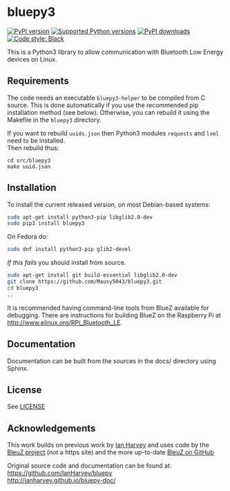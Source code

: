 # bluepy3

[![PyPI version](https://img.shields.io/pypi/v/bluepy3.svg?logo=pypi&logoColor=FFE873)](https://pypi.org/project/bluepy3)
[![Supported Python versions](https://img.shields.io/pypi/pyversions/bluepy3.svg?logo=python&logoColor=FFE873)](https://pypi.org/project/bluepy3)
[![PyPI downloads](https://img.shields.io/pypi/dm/bluepy3.svg)](https://pypistats.org/packages/bluepy3)
[![Code style: Black](https://img.shields.io/badge/code%20style-Black-000000.svg)](https://github.com/psf/black)

This is a Python3 library to allow communication with Bluetooth Low Energy devices on Linux.

## Requirements

The code needs an executable `bluepy3-helper` to be compiled from C source. This is done
automatically if you use the recommended pip installation method (see below). Otherwise,
you can rebuild it using the Makefile in the `bluepy3` directory.

If you want to rebuild `uuids.json` then Python3 modules `requests` and `lxml` need to be installed.   
Then rebuild thus: 
```
cd src/bluepy3
make uuid.json
```

## Installation

To install the current released version, on most Debian-based systems:
```bash
sudo apt-get install python3-pip libglib2.0-dev
sudo pip3 install bluepy3
```

On Fedora do:
```bash
sudo dnf install python3-pip glib2-devel
```

*If this fails* you should install from source.
```bash
sudo apt-get install git build-essential libglib2.0-dev
git clone https://github.com/Mausy5043/bluepy3.git
cd bluepy3
..
```
It is recommended having command-line tools from BlueZ available for debugging. There
are instructions for building BlueZ on the Raspberry Pi at http://www.elinux.org/RPi_Bluetooth_LE.


## Documentation

Documentation can be built from the sources in the docs/ directory using Sphinx.

## License  

See [LICENSE](LICENSE)

## Acknowledgements

This work builds on previous work by [Ian Harvey](https://github.com/IanHarvey/bluepy) and uses code 
by the [BleuZ project](http://www.bluez.org/) (not a https site) and the more up-to-date [BleuZ on GitHub](https://github.com/bluez/bluez)

Original source code and documentation can be found at:   
  https://github.com/IanHarvey/bluepy   
  http://ianharvey.github.io/bluepy-doc/
